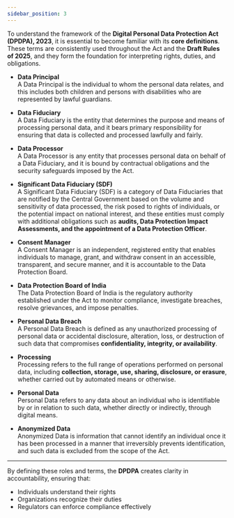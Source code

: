 ```yaml
---
sidebar_position: 3
---
```


To understand the framework of the **Digital Personal Data Protection Act (DPDPA), 2023**, it is essential to become familiar with its **core definitions**. These terms are consistently used throughout the Act and the **Draft Rules of 2025**, and they form the foundation for interpreting rights, duties, and obligations.

- **Data Principal**  
  A Data Principal is the individual to whom the personal data relates, and this includes both children and persons with disabilities who are represented by lawful guardians.

- **Data Fiduciary**  
  A Data Fiduciary is the entity that determines the purpose and means of processing personal data, and it bears primary responsibility for ensuring that data is collected and processed lawfully and fairly.

- **Data Processor**  
  A Data Processor is any entity that processes personal data on behalf of a Data Fiduciary, and it is bound by contractual obligations and the security safeguards imposed by the Act.

- **Significant Data Fiduciary (SDF)**  
  A Significant Data Fiduciary (SDF) is a category of Data Fiduciaries that are notified by the Central Government based on the volume and sensitivity of data processed, the risk posed to rights of individuals, or the potential impact on national interest, and these entities must comply with additional obligations such as **audits, Data Protection Impact Assessments, and the appointment of a Data Protection Officer**.

- **Consent Manager**  
  A Consent Manager is an independent, registered entity that enables individuals to manage, grant, and withdraw consent in an accessible, transparent, and secure manner, and it is accountable to the Data Protection Board.

- **Data Protection Board of India**  
  The Data Protection Board of India is the regulatory authority established under the Act to monitor compliance, investigate breaches, resolve grievances, and impose penalties.

- **Personal Data Breach**  
  A Personal Data Breach is defined as any unauthorized processing of personal data or accidental disclosure, alteration, loss, or destruction of such data that compromises **confidentiality, integrity, or availability**.

- **Processing**  
  Processing refers to the full range of operations performed on personal data, including **collection, storage, use, sharing, disclosure, or erasure**, whether carried out by automated means or otherwise.

- **Personal Data**  
  Personal Data refers to any data about an individual who is identifiable by or in relation to such data, whether directly or indirectly, through digital means.

- **Anonymized Data**  
  Anonymized Data is information that cannot identify an individual once it has been processed in a manner that irreversibly prevents identification, and such data is excluded from the scope of the Act.

---

By defining these roles and terms, the **DPDPA** creates clarity in accountability, ensuring that:  
- Individuals understand their rights  
- Organizations recognize their duties  
- Regulators can enforce compliance effectively  
